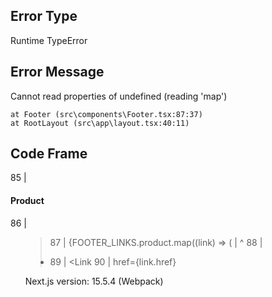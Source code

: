 ## Error Type
Runtime TypeError

## Error Message
Cannot read properties of undefined (reading 'map')


    at Footer (src\components\Footer.tsx:87:37)
    at RootLayout (src\app\layout.tsx:40:11)

## Code Frame
  85 |             <h4 className="text-sm font-semibold">Product</h4>
  86 |             <ul className="space-y-2">
> 87 |               {FOOTER_LINKS.product.map((link) => (
     |                                     ^
  88 |                 <li key={link.href}>
  89 |                   <Link
  90 |                     href={link.href}

Next.js version: 15.5.4 (Webpack)
